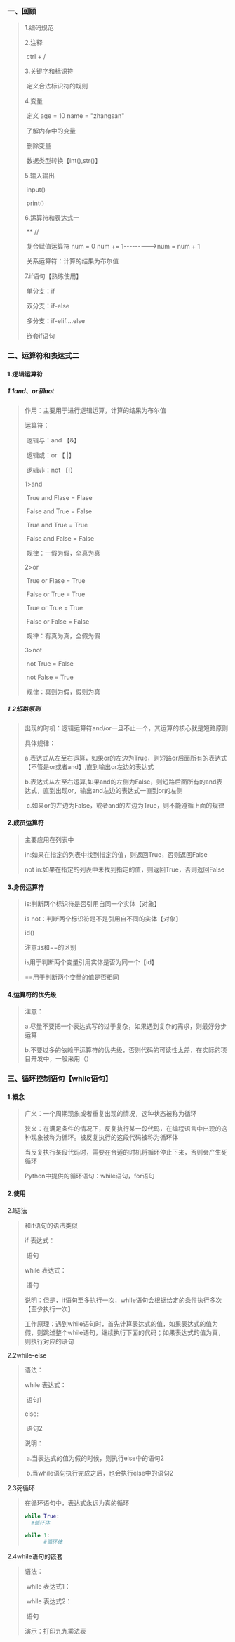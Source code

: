 ### 一、回顾

> 1.编码规范
>
> 2.注释
>
> ​	ctrl + /
>
> 3.关键字和标识符
>
> ​	定义合法标识符的规则
>
> 4.变量
>
> ​	定义	 age = 10   name  = "zhangsan"
>
> ​	了解内存中的变量
>
> ​	删除变量
>
> ​	数据类型转换【int(),str()】
>
> 5.输入输出
>
> ​	input()
>
> ​	print()
>
> 6.运算符和表达式一
>
> ​	**  //
>
> ​	复合赋值运算符   num = 0   num += 1--------->num = num + 1
>
> ​	关系运算符：计算的结果为布尔值
>
> 7.if语句【熟练使用】
>
> ​	单分支：if 
>
> ​	双分支：if-else
>
> ​	多分支：if-elif....else
>
> ​	嵌套if语句

### 二、运算符和表达式二

#### 1.逻辑运算符

##### 1.1and、or和not

> 作用：主要用于进行逻辑运算，计算的结果为布尔值
>
> 运算符：
>
> ​	逻辑与：and     【&】
>
> ​	逻辑或：or       【 |】
>
> ​	逻辑非：not		【!】
>
> 1>and
>
> ​	True and Flase = Flase
>
> ​	False and True = False
>
> ​	True and True = True
>
> ​	False and False = False
>
> ​	规律：一假为假，全真为真
>
> 2>or
>
> ​	True or Flase = True
>
> ​	False or True = True
>
> ​	True or True = True
>
> ​	False or False = False
>
> ​	规律：有真为真，全假为假
>
> 3>not
>
> ​	not True = False
>
> ​	not False = True
>
> ​	规律：真则为假，假则为真

##### 1.2短路原则

> 出现的时机：逻辑运算符and/or一旦不止一个，其运算的核心就是短路原则
>
> 具体规律：
>
> ​	a.表达式从左至右运算，如果or的左边为True，则短路or后面所有的表达式【不管是or或者and】,直到输出or左边的表达式
>
> ​	b.表达式从左至右运算,如果and的左侧为False，则短路后面所有的and表达式，直到出现or，输出and左边的表达式一直到or的左侧
>
> ​	c.如果or的左边为False，或者and的左边为True，则不能遵循上面的规律

#### 2.成员运算符

> 主要应用在列表中
>
> in:如果在指定的列表中找到指定的值，则返回True，否则返回False
>
> not in:如果在指定的列表中未找到指定的值，则返回True，否则返回False

#### 3.身份运算符

> is:判断两个标识符是否引用自同一个实体【对象】
>
> is not：判断两个标识符是不是引用自不同的实体【对象】
>
> id()
>
> 注意:is和==的区别
>
> is用于判断两个变量引用实体是否为同一个【id】
>
> ==用于判断两个变量的值是否相同

#### 4.运算符的优先级

> 注意：
>
> ​	a.尽量不要把一个表达式写的过于复杂，如果遇到复杂的需求，则最好分步运算
>
> ​	b.不要过多的依赖于运算符的优先级，否则代码的可读性太差，在实际的项目开发中，一般采用（）

### 三、循环控制语句【while语句】

#### 1.概念

> 广义：一个周期现象或者重复出现的情况，这种状态被称为循环
>
> 狭义：在满足条件的情况下，反复执行某一段代码，在编程语言中出现的这种现象被称为循环。被反复执行的这段代码被称为循环体
>
> 当反复执行某段代码时，需要在合适的时机将循环停止下来，否则会产生死循环
>
> Python中提供的循环语句：while语句，for语句

#### 2.使用

2.1语法

> 和if语句的语法类似
>
> if 表达式：
>
> ​	语句
>
> while 表达式：
>
> ​	语句
>
> 说明：但是，if语句至多执行一次，while语句会根据给定的条件执行多次【至少执行一次】
>
> 工作原理：遇到while语句时，首先计算表达式的值，如果表达式的值为假，则跳过整个while语句，继续执行下面的代码；如果表达式的值为真，则执行对应的语句

2.2while-else

> 语法：
>
> while 表达式：
>
> ​	语句1
>
> else:
>
> ​	语句2
>
> 说明：
>
> ​	a.当表达式的值为假的时候，则执行else中的语句2
>
> ​	 b.当while语句执行完成之后，也会执行else中的语句2

2.3死循环

> 在循环语句中，表达式永远为真的循环
>
> ```Python
> while True:
> 	#循环体
>     
> while 1:
>   	#循环体
> ```

2.4while语句的嵌套

> 语法：
>
> ​	while 表达式1：
>
> ​		while 表达式2：
>
> ​			语句
>
> 演示：打印九九乘法表